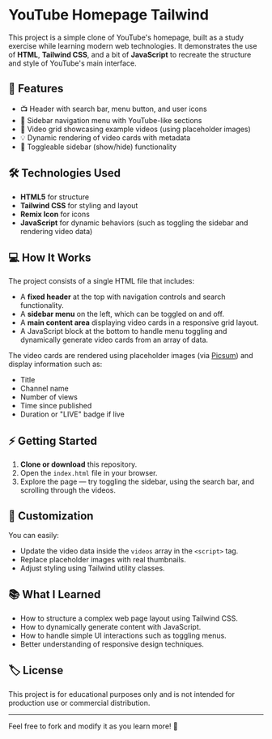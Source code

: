 # YouTube Homepage Tailwind

This project is a simple clone of YouTube's homepage, built as a study exercise while learning modern web technologies. It demonstrates the use of **HTML**, **Tailwind CSS**, and a bit of **JavaScript** to recreate the structure and style of YouTube's main interface.

## 🚀 Features

- 📺 Header with search bar, menu button, and user icons
- 📄 Sidebar navigation menu with YouTube-like sections
- 🎥 Video grid showcasing example videos (using placeholder images)
- 💡 Dynamic rendering of video cards with metadata
- 🌙 Toggleable sidebar (show/hide) functionality

## 🛠️ Technologies Used

- **HTML5** for structure
- **Tailwind CSS** for styling and layout
- **Remix Icon** for icons
- **JavaScript** for dynamic behaviors (such as toggling the sidebar and rendering video data)

## 💻 How It Works

The project consists of a single HTML file that includes:

- A **fixed header** at the top with navigation controls and search functionality.
- A **sidebar menu** on the left, which can be toggled on and off.
- A **main content area** displaying video cards in a responsive grid layout.
- A JavaScript block at the bottom to handle menu toggling and dynamically generate video cards from an array of data.

The video cards are rendered using placeholder images (via [Picsum](https://picsum.photos)) and display information such as:

- Title
- Channel name
- Number of views
- Time since published
- Duration or "LIVE" badge if live

## ⚡ Getting Started

1. **Clone or download** this repository.
2. Open the `index.html` file in your browser.
3. Explore the page — try toggling the sidebar, using the search bar, and scrolling through the videos.

## 🎨 Customization

You can easily:

- Update the video data inside the `videos` array in the `<script>` tag.
- Replace placeholder images with real thumbnails.
- Adjust styling using Tailwind utility classes.

## 📚 What I Learned

- How to structure a complex web page layout using Tailwind CSS.
- How to dynamically generate content with JavaScript.
- How to handle simple UI interactions such as toggling menus.
- Better understanding of responsive design techniques.

## 🏷️ License

This project is for educational purposes only and is not intended for production use or commercial distribution.

---

Feel free to fork and modify it as you learn more! 🚀

